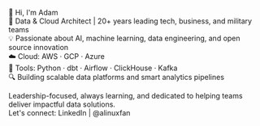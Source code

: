 👋 Hi, I'm Adam  
🚀 Data & Cloud Architect | 20+ years leading tech, business, and military teams  
💡 Passionate about AI, machine learning, data engineering, and open source innovation  
☁️ Cloud: AWS · GCP · Azure  
🔗 Tools: Python · dbt · Airflow · ClickHouse · Kafka  
🔍 Building scalable data platforms and smart analytics pipelines  
  
Leadership-focused, always learning, and dedicated to helping teams deliver impactful data solutions.  
Let's connect: LinkedIn | @alinuxfan  
